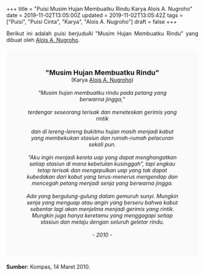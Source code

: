 +++
title = "Puisi Musim Hujan Membuatku Rindu Karya Alois A. Nugroho"
date = 2019-11-02T13:05:00Z
updated = 2019-11-02T13:05:42Z
tags = ["Puisi", "Puisi Cinta", "Karya", "Alois A. Nugroho"]
draft = false
+++

<div dir="ltr" style="text-align: left;" trbidi="on"><div dir="ltr" style="text-align: left;" trbidi="on"><div dir="ltr" style="text-align: left;" trbidi="on"><div dir="ltr" style="text-align: left;" trbidi="on"><div style="text-align: justify;">Berikut ini adalah puisi berjuduAl "Musim Hujan Membuatku Rindu" yang dibuat oleh <a href="https://indonesiatera.com/alois-a-nugroho/" target="_blank">Alois A. Nugroho</a>. </div><br /><div style="background: #FAFAFA; font-size: 14px; padding: 50px; text-align: center;"><span style="font-size: 18px;"><b>"Musim Hujan Membuatku Rindu"</b></span><br />(Karya <a href="https://www.sekata.web.id/tags/alois-a.-nugroho" target="_blank">Alois A. Nugroho</a>) <br /><br /><i>“Musim hujan membuatku rindu pada petang yang berwarna jingga,”<br /><br />terdengar seseorang terisak dan meneteskan gerimis yang rintik<br /><br />dan di lereng-lereng bukitmu hujan masih menjadi kabut yang membekukan stasiun dan rumah-rumah pelacuran sekali pun.<br /><br />“Aku ingin menjadi kereta uap yang dapat menghangatkan setiap stasiun di mana kebetulan kusinggah”, tapi engkau tetap terisak dan mengepulkan uap yang tak dapat kubedakan dari kabut yang terus-menerus mengendap dan mencegah petang menjadi senja yang berwarna jingga.<br /><br />Ada yang bergulung-gulung dalam gemuruh sunyi. Mungkin senja yang menguap atau angin yang berseru bahwa kabut sebentar lagi akan menjelma menjadi gerimis yang rintik. Mungkin juga hanya keretamu yang menggagapi setiap stasiun dan melaju dengan seluruh geletar rindu.<br /><br />- 2010 -</i></div></div></div></div><br /><div style="text-align: justify;"><b>Sumber:</b> Kompas, 14 Maret 2010.</div></div>
